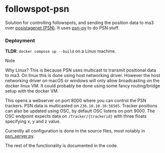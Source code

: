 # followspot-psn

Solution for controlling followspots, and sending the position data to ma3 over [posistagenet (PSN)](https://posistage.net/). It uses [psn-py](https://github.com/vyv/psn-py) to do PSN stuff.

### Deployment
**TLDR**: `docker compose up --build` on a Linux machine.

> [!NOTE]
Why Linux? This is because PSN uses multicast to transmit positional data to ma3. On linux this is done using host networking driver. However the host networking driver on macOS or windows will only allow broadcasting on the docker linux VM. It could probably be done using some fancy routing/bridge setup with the docker VM.

This opens a webserver on port 8000 where you can control the PSN trackers. PSN data is multicasted on `236.10.10.10:56565`. Tracker positions can also be updated using OSC, by default OSC listens on port 9000. The OSC endpoint expects data on `/Tracker/{trackerid}` with three floats specifying x, y and z value.

Currently all configuration is done in the source files, most notably in [psn_server.py](backend/psn_server.py).

The rest of the functionality is documented in the code.
